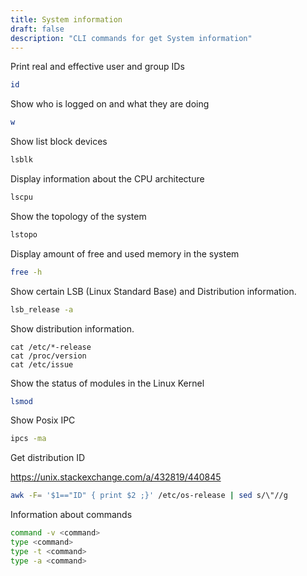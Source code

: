 ```yaml
---
title: System information
draft: false
description: "CLI commands for get System information"
---
```


Print real and effective user and group IDs

```bash
id
```

Show who is logged on and what they are doing

```bash
w
```

Show list block devices

```bash
lsblk
```

Display information about the CPU architecture

```bash
lscpu
```

Show the topology of the system

```bash
lstopo
```

Display amount of free and used memory in the system

```bash
free -h
```

Show certain LSB (Linux Standard Base) and Distribution information.

```bash
lsb_release -a
```

Show distribution information.

```basg
cat /etc/*-release
cat /proc/version
cat /etc/issue
```

Show the status of modules in the Linux Kernel

```bash
lsmod
```

Show Posix IPC

```bash
ipcs -ma
```

Get distribution ID

<https://unix.stackexchange.com/a/432819/440845>

```bash
awk -F= '$1=="ID" { print $2 ;}' /etc/os-release | sed s/\"//g
```

Information about commands

```bash
command -v <command>
type <command>
type -t <command>
type -a <command>
```
